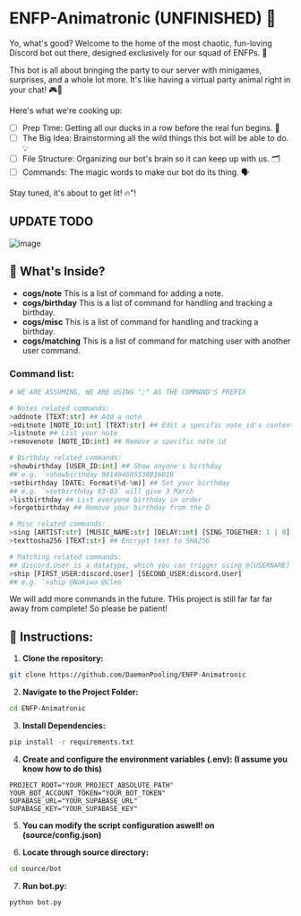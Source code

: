 # ENFP-Animatronic (UNFINISHED) 🤖
Yo, what's good? Welcome to the home of the most chaotic, fun-loving Discord bot out there, designed exclusively for our squad of ENFPs. 🎉

This bot is all about bringing the party to our server with minigames, surprises, and a whole lot more. It's like having a virtual party animal right in your chat! 🎮🎈

Here's what we're cooking up:

- [ ] Prep Time: Getting all our ducks in a row before the real fun begins. 🦆
- [ ] The Big Idea: Brainstorming all the wild things this bot will be able to do. 💡
- [ ] File Structure: Organizing our bot's brain so it can keep up with us. 🗂️
- [ ] Commands: The magic words to make our bot do its thing. 🗣️

Stay tuned, it's about to get lit! 🔥"!
## UPDATE TODO
![image](https://github.com/DaemonPooling/ENFP-Animatronic/assets/157283533/5467b4a5-58e7-4108-ba38-e9333ef93a72)
## 🌈 What's Inside?
- **cogs/note** This is a list of command for adding a note.
- **cogs/birthday** This is a list of command for handling and tracking a birthday.
- **cogs/misc** This is a list of command for handling and tracking a birthday.
- **cogs/matching** This is a list of command for matching user with another user command.
### Command list:
```python
# WE ARE ASSUMING, WE ARE USING ";" AS THE COMMAND'S PREFIX

# Notes related commands:
>addnote [TEXT:str] ## Add a note 
>editnote [NOTE_ID:int] [TEXT:str] ## Edit a specific note id's content
>listnote ## List your note
>removenote [NOTE_ID:int] ## Remove a specific note id

# Birthday related commands:
>showbirthday [USER_ID:int] ## Show anyone's birthday
## e.g. `>showbirthday 901404605336916018`
>setbirthday [DATE: Format(%d-%m)] ## Set your birthday
## e.g. `>setbirthday 03-03` will give 3 March
>listbirthday ## List everyone birthday in order
>forgetbirthday ## Remove your birthday from the D

# Misc related commands:
>sing [ARTIST:str] [MUSIC_NAME:str] [DELAY:int] [SING_TOGETHER: 1 | 0] ## Sing a specific song with/without a bot.
>texttosha256 [TEXT:str] ## Encrypt text to SHA256

# Matching related commands:
## discord.User is a datatype, which you can trigger using @[USERNAME]
>ship [FIRST_USER:discord.User] [SECOND_USER:discord.User]
## e.g. `>ship @Nakiwa @Cleo`
```
We will add more commands in the future. THis project is still far far far away from complete! So please be patient!

## 📜 Instructions:
1. **Clone the repository:**
```bash
git clone https://github.com/DaemonPooling/ENFP-Animatronic
```

2. **Navigate to the Project Folder:**
```bash
cd ENFP-Animatronic
```

3. **Install Dependencies:**
```bash
pip install -r requirements.txt
```

4. **Create and configure the environment variables (.env): (I assume you know how to do this)**
```
PROJECT_ROOT="YOUR_PROJECT_ABSOLUTE_PATH"
YOUR_BOT_ACCOUNT_TOKEN="YOUR_BOT_TOKEN"
SUPABASE_URL="YOUR_SUPABASE_URL"
SUPABASE_KEY="YOUR_SUPABASE_KEY"
```

5. **You can modify the script configuration aswell! on (source/config.json)** 

6. **Locate through source directory:**
```bash
cd source/bot
```

7. **Run bot.py:**
```bash
python bot.py
```
